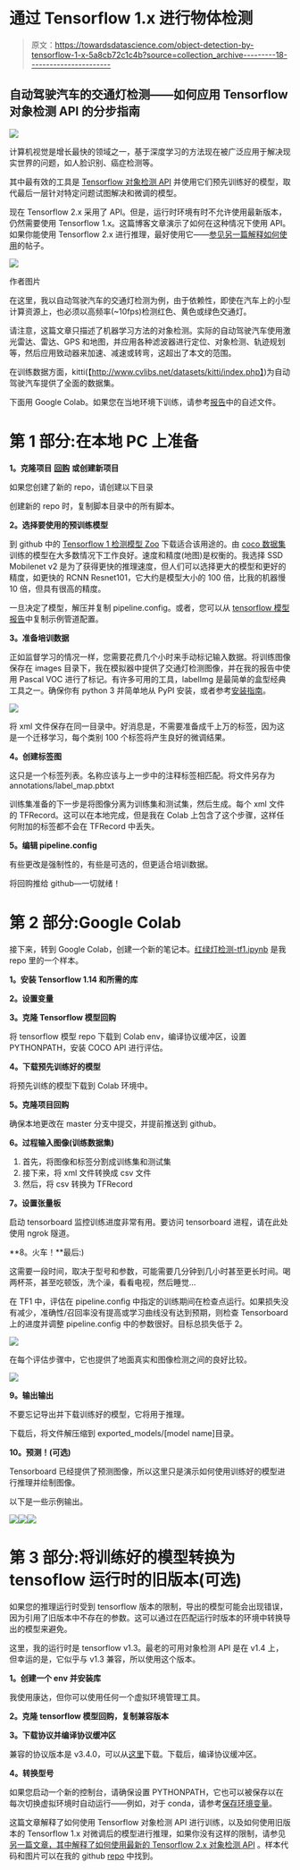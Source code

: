# 通过 Tensorflow 1.x 进行物体检测

> 原文：<https://towardsdatascience.com/object-detection-by-tensorflow-1-x-5a8cb72c1c4b?source=collection_archive---------18----------------------->

## 自动驾驶汽车的交通灯检测——如何应用 Tensorflow 对象检测 API 的分步指南

![](img/4b28a240a64ae20a8d74a752dc4dafd9.png)

计算机视觉是增长最快的领域之一，基于深度学习的方法现在被广泛应用于解决现实世界的问题，如人脸识别、癌症检测等。

其中最有效的工具是 [Tensorflow 对象检测 API](https://github.com/tensorflow/models/tree/master/research/object_detection) 并使用它们预先训练好的模型，取代最后一层针对特定问题试图解决和微调的模型。

现在 Tensorflow 2.x 采用了 API。但是，运行时环境有时不允许使用最新版本，仍然需要使用 Tensorflow 1.x。这篇博客文章演示了如何在这种情况下使用 API。如果你能使用 Tensorflow 2.x 进行推理，最好使用它——[参见另一篇解释如何使用](https://medium.com/@yukitakahashi_46678/object-detection-by-tensorflow-2-x-e1199558abc?sk=c200d58b9d3dd1ab923e2c317e4ece95)的帖子。

![](img/b57a5f0c81d443a63654ac21b081e473.png)

作者图片

在这里，我以自动驾驶汽车的交通灯检测为例，由于依赖性，即使在汽车上的小型计算资源上，也必须以高频率(~10fps)检测红色、黄色或绿色交通灯。

请注意，这篇文章只描述了机器学习方法的对象检测。实际的自动驾驶汽车使用激光雷达、雷达、GPS 和地图，并应用各种滤波器进行定位、对象检测、轨迹规划等，然后应用致动器来加速、减速或转弯，这超出了本文的范围。

在训练数据方面，kitti(【http://www.cvlibs.net/datasets/kitti/index.php】)为自动驾驶汽车提供了全面的数据集。

下面用 Google Colab。如果您在当地环境下训练，请参考[报告](https://github.com/yuki678/driving-object-detection)中的自述文件。

# 第 1 部分:在本地 PC 上准备

**1。克隆项目** [**回购**](https://github.com/yuki678/driving-object-detection) **或创建新项目**

如果您创建了新的 repo，请创建以下目录

创建新的 repo 时，复制脚本目录中的所有脚本。

**2。选择要使用的预训练模型**

到 github 中的 [Tensorflow 1 检测模型 Zoo](https://github.com/tensorflow/models/blob/master/research/object_detection/g3doc/tf1_detection_zoo.md) 下载适合该用途的。由 [coco 数据集](https://cocodataset.org/#home)训练的模型在大多数情况下工作良好。速度和精度(地图)是权衡的。我选择 SSD Mobilenet v2 是为了获得更快的推理速度，但人们可以选择更大的模型和更好的精度，如更快的 RCNN Resnet101，它大约是模型大小的 100 倍，比我的机器慢 10 倍，但具有很高的精度。

一旦决定了模型，解压并复制 pipeline.config。或者，您可以从 [tensorflow 模型报告](https://github.com/tensorflow/models/tree/r1.13.0/research/object_detection/samples/configs)中复制示例管道配置。

**3。准备培训数据**

正如监督学习的情况一样，您需要花费几个小时来手动标记输入数据。将训练图像保存在 images 目录下，我在模拟器中提供了交通灯检测图像，并在我的报告中使用 Pascal VOC 进行了标记。有许多可用的工具，labelImg 是最简单的盒型经典工具之一。确保你有 python 3 并简单地从 PyPI 安装，或者参考[安装指南](https://github.com/tzutalin/labelImg#installation)。

![](img/a4dc8f0a263d37766249a9b22c4e4079.png)

将 xml 文件保存在同一目录中。好消息是，不需要准备成千上万的标签，因为这是一个迁移学习，每个类别 100 个标签将产生良好的微调结果。

**4。创建标签图**

这只是一个标签列表。名称应该与上一步中的注释标签相匹配。将文件另存为 annotations/label_map.pbtxt

训练集准备的下一步是将图像分离为训练集和测试集，然后生成。每个 xml 文件的 TFRecord。这可以在本地完成，但是我在 Colab 上包含了这个步骤，这样任何附加的标签都不会在 TFRecord 中丢失。

**5。编辑 pipeline.config**

有些更改是强制性的，有些是可选的，但更适合培训数据。

将回购推给 github—一切就绪！

# 第 2 部分:Google Colab

接下来，转到 Google Colab，创建一个新的笔记本。[红绿灯检测-tf1.ipynb](https://github.com/yuki678/driving-object-detection/blob/master/traffic-light-detection-tf1.ipynb) 是我 repo 里的一个样本。

**1。安装 Tensorflow 1.14 和所需的库**

**2。设置变量**

**3。克隆 Tensorflow 模型回购**

将 tensorflow 模型 repo 下载到 Colab env，编译协议缓冲区，设置 PYTHONPATH，安装 COCO API 进行评估。

**4。下载预先训练好的模型**

将预先训练的模型下载到 Colab 环境中。

**5。克隆项目回购**

确保本地更改在 master 分支中提交，并提前推送到 github。

**6。过程输入图像(训练数据集)**

1.  首先，将图像和标签分割成训练集和测试集
2.  接下来，将 xml 文件转换成 csv 文件
3.  然后，将 csv 转换为 TFRecord

**7。设置张量板**

启动 tensorboard 监控训练进度非常有用。要访问 tensorboard 进程，请在此处使用 ngrok 隧道。

**8。火车！**最后:)

这需要一段时间，取决于型号和参数，可能需要几分钟到几小时甚至更长时间。喝两杯茶，甚至吃顿饭，洗个澡，看看电视，然后睡觉…

在 TF1 中，评估在 pipeline.config 中指定的训练期间在检查点运行。如果损失没有减少，准确性/召回率没有提高或学习曲线没有达到预期，则检查 Tensorboard 上的进度并调整 pipeline.config 中的参数很好。目标总损失低于 2。

![](img/46437c908531331961e610963d5a3174.png)

在每个评估步骤中，它也提供了地面真实和图像检测之间的良好比较。

![](img/a0490611dc4d2b999eaa44872604b295.png)

**9。输出输出**

不要忘记导出并下载训练好的模型，它将用于推理。

下载后，将文件解压缩到 exported_models/[model name]目录。

**10。预测！(可选)**

Tensorboard 已经提供了预测图像，所以这里只是演示如何使用训练好的模型进行推理并绘制图像。

以下是一些示例输出。

![](img/c6d28669543e8d50b62af5fd9ba99d5a.png)![](img/c8dd7f62957d049856c96da6a3efc9eb.png)![](img/77455d1e3efb8942e4da8791c9c30e3e.png)

# 第 3 部分:将训练好的模型转换为 tensoflow 运行时的旧版本(可选)

如果您的推理运行时受到 tensorflow 版本的限制，导出的模型可能会出现错误，因为引用了旧版本中不存在的参数。这可以通过在匹配运行时版本的环境中转换导出的模型来避免。

这里，我的运行时是 tensorflow v1.3。最老的可用对象检测 API 是在 v1.4 上，但幸运的是，它似乎与 v1.3 兼容，所以使用这个版本。

**1。创建一个 env 并安装库**

我使用康达，但你可以使用任何一个虚拟环境管理工具。

**2。克隆 tensorflow 模型回购，复制兼容版本**

**3。下载协议并编译协议缓冲区**

兼容的协议版本是 v3.4.0，可以从[这里](https://github.com/protocolbuffers/protobuf/releases/tag/v3.4.0)下载。下载后，编译协议缓冲区。

**4。转换型号**

如果您启动一个新的控制台，请确保设置 PYTHONPATH，它也可以被保存以在每次切换虚拟环境时自动运行——例如，对于 conda，请参考[保存环境变量](https://docs.conda.io/projects/conda/en/latest/user-guide/tasks/manage-environments.html#saving-environment-variables)。

这篇文章解释了如何使用 Tensorflow 对象检测 API 进行训练，以及如何使用旧版本的 Tensorflow 1.x 对微调后的模型进行推理，如果你没有这样的限制，请参见[另一篇文章，其中解释了如何使用最新的 Tensorflow 2.x 对象检测 API](https://medium.com/@yukitakahashi_46678/object-detection-by-tensorflow-2-x-e1199558abc?sk=c200d58b9d3dd1ab923e2c317e4ece95) 。样本代码和图片可以在我的 github [repo](https://github.com/yuki678/driving-object-detection) 中找到。